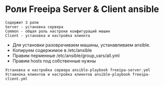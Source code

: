 
# Роли Freeipa Server & Client ansible
```
Содержит 3 роли 
Server - установка сервера
Common - общая роль настроки конфигураций машин
Client - установка и настройка клиента
```
* Для установки разоврачиваем машины, устанавливаем ansible.
* Копируем содержимое в /etc/ansible
* Правим перменные /etc/ansible/group_vars/all.yml
* Правим hosts под собственные нужны
```
Установка и настройка сервера ansible-playbook freeipa-server.yml
Уставнока клиентов и настройка клиентов ansible-playbook freeipa-client.yml
```
